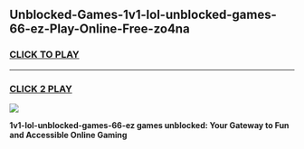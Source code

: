 
## Unblocked-Games-1v1-lol-unblocked-games-66-ez-Play-Online-Free-zo4na
<h3>
<a href="https://premium76.site?title=1v1-lol-unblocked-games-66-ez&ref=26A">CLICK TO PLAY</a></h3>
<hr>

<h3>
<a href="https://premium76.site?title=1v1-lol-unblocked-games-66-ez&ref=26A">CLICK 2 PLAY</a>
  
</h3>

<a href="https://premium76.site?title=1v1-lol-unblocked-games-66-ez&ref=26A"><img src="https://clearcache.store/games.png"></a>


**1v1-lol-unblocked-games-66-ez games unblocked: Your Gateway to Fun and Accessible Online Gaming**
